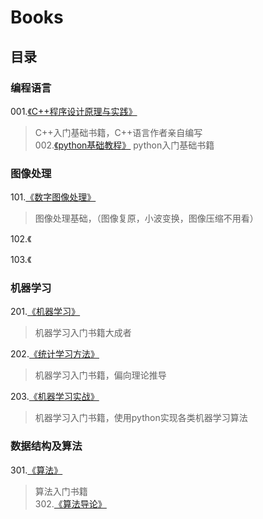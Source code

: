 # Books


## 目录

### 编程语言
001.[《C++程序设计原理与实践》](https://book.douban.com/subject/4875599/)
>C++入门基础书籍，C++语言作者亲自编写      
002.[《python基础教程》](https://book.douban.com/subject/4866934/)
>python入门基础书籍       

### 图像处理
101.[《数字图像处理》](https://book.douban.com/subject/6434627/)
>图像处理基础，（图像复原，小波变换，图像压缩不用看）       

102.《

103.《


### 机器学习
201.[《机器学习》](https://book.douban.com/subject/26708119/)
>机器学习入门书籍大成者    

202.[《统计学习方法》](https://book.douban.com/subject/10590856/)
>机器学习入门书籍，偏向理论推导    

203.[《机器学习实战》](https://book.douban.com/subject/24703171/)
>机器学习入门书籍，使用python实现各类机器学习算法    

### 数据结构及算法
301.[《算法》](https://book.douban.com/subject/19952400/)
>算法入门书籍         
302.[《算法导论》](https://book.douban.com/subject/20432061/)
